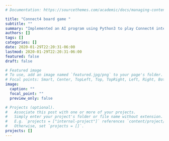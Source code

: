 ```yaml
---
# Documentation: https://sourcethemes.com/academic/docs/managing-content/

title: "Connect4 board game "
subtitle: ""
summary: "Implemented an AI program using Python3 to play Connect4 interactively based on a MinMax strategy. Evaluated board states to make an optimal decision for the next move "
authors: []
tags: []
categories: []
date: 2020-01-29T22:20:31-06:00
lastmod: 2020-01-29T22:20:31-06:00
featured: false
draft: false

# Featured image
# To use, add an image named `featured.jpg/png` to your page's folder.
# Focal points: Smart, Center, TopLeft, Top, TopRight, Left, Right, BottomLeft, Bottom, BottomRight.
image:
  caption: ""
  focal_point: ""
  preview_only: false

# Projects (optional).
#   Associate this post with one or more of your projects.
#   Simply enter your project's folder or file name without extension.
#   E.g. `projects = ["internal-project"]` references `content/project/deep-learning/index.md`.
#   Otherwise, set `projects = []`.
projects: []
---
```

